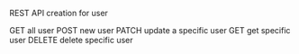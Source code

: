REST API creation for user

GET all user
POST new user
PATCH update a specific user
GET get specific user
DELETE delete specific user
